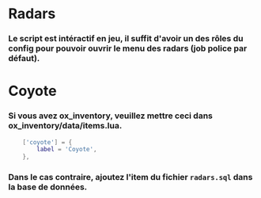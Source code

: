 # Radars

### Le script est intéractif en jeu, il suffit d'avoir un des rôles du config pour pouvoir ouvrir le menu des radars (job police par défaut).

# Coyote

### Si vous avez ox_inventory, veuillez mettre ceci dans ox_inventory/data/items.lua.

```lua
	['coyote'] = {
		label = 'Coyote',
	},
```

### Dans le cas contraire, ajoutez l'item du fichier `radars.sql` dans la base de données.